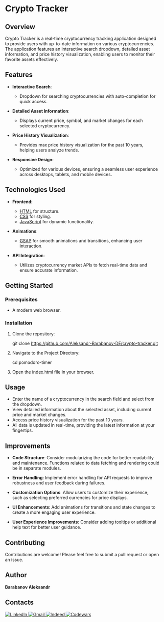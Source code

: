 # Crypto Tracker

## Overview

Crypto Tracker is a real-time cryptocurrency tracking application designed to provide users with up-to-date information on various cryptocurrencies. The application features an interactive search dropdown, detailed asset information, and price history visualization, enabling users to monitor their favorite assets effectively.

## Features

- **Interactive Search**: 
  - Dropdown for searching cryptocurrencies with auto-completion for quick access.

- **Detailed Asset Information**:
  - Displays current price, symbol, and market changes for each selected cryptocurrency.

- **Price History Visualization**:
  - Provides max price history visualization for the past 10 years, helping users analyze trends.

- **Responsive Design**:
  - Optimized for various devices, ensuring a seamless user experience across desktops, tablets, and mobile devices.

## Technologies Used

- **Frontend**:
  - [HTML](https://developer.mozilla.org/en-US/docs/Web/HTML) for structure.
  - [CSS](https://developer.mozilla.org/en-US/docs/Web/CSS) for styling.
  - [JavaScript](https://developer.mozilla.org/en-US/docs/Web/JavaScript) for dynamic functionality.

- **Animations**:
  - [GSAP](https://greensock.com/gsap/) for smooth animations and transitions, enhancing user interaction.

- **API Integration**:
  - Utilizes cryptocurrency market APIs to fetch real-time data and ensure accurate information.

## Getting Started

### Prerequisites

- A modern web browser.

### Installation

1. Clone the repository:
  
   git clone https://github.com/Aleksandr-Barabanov-DE/crypto-tracker.git


2. Navigate to the Project Directory:
  
   cd pomodoro-timer

3. Open the index.html file in your browser.
  

## Usage

- Enter the name of a cryptocurrency in the search field and select from the dropdown.
- View detailed information about the selected asset, including current price and market changes.
- Access price history visualization for the past 10 years.
- All data is updated in real-time, providing the latest information at your fingertips.

## Improvements

- **Code Structure**: Consider modularizing the code for better readability and maintenance. Functions related to data fetching and rendering could be in separate modules.

- **Error Handling**: Implement error handling for API requests to improve robustness and user feedback during failures.

- **Customization Options**: Allow users to customize their experience, such as selecting preferred currencies for price displays.

- **UI Enhancements**: Add animations for transitions and state changes to create a more engaging user experience.

- **User Experience Improvements**: Consider adding tooltips or additional help text for better user guidance.

## Contributing

Contributions are welcome! Please feel free to submit a pull request or open an issue.

## Author

**Barabanov Aleksandr**

## Contacts

<div>
  <a href="https://www.linkedin.com/in/aleksandr-barabanov/">
    <img src="https://img.shields.io/badge/linkedin-%230077B5.svg?style=for-the-badge&logo=linkedin&logoColor=white" alt="LinkedIn"/>
  </a> 
  <a href="mailto:barabanov.codes@gmail.com">
    <img src="https://img.shields.io/badge/Gmail-D14836?style=for-the-badge&logo=gmail&logoColor=white" alt="Gmail"/>
  </a>
  <a href="https://profile.indeed.com/?hl=en_CA&co=CA&from=gnav-notifcenter">
    <img src="https://img.shields.io/badge/indeed-003A9B?style=for-the-badge&logo=indeed&logoColor=white" alt="Indeed"/>
  </a>
  <a href="https://www.codewars.com/users/Aleksandr-Barabanov">
    <img src="https://img.shields.io/badge/Codewars-B1361E?style=for-the-badge&logo=codewars&logoColor=grey" alt="Codewars"/>
  </a>
</div>
